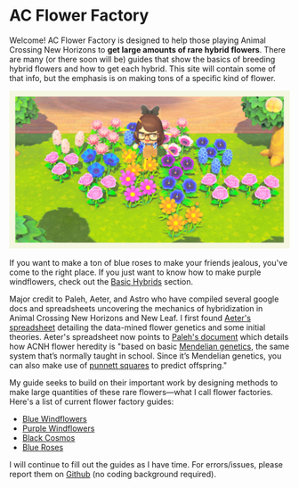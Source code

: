 # AC Flower Factory


Welcome! AC Flower Factory is designed to help those playing Animal Crossing New Horizons to **get large amounts of rare hybrid flowers**.  There are many (or there soon will be) guides that show the basics of breeding hybrid flowers and how to get each hybrid.  This site will contain some of that info, but the emphasis is on making tons of a specific kind of flower.  

![alt text](img/index_some-hybrids.jfif)

If you want to make a ton of blue roses to make your friends jealous, you've come to the right place.  If you just want to know how to make purple windflowers, check out the [Basic Hybrids](basic-hybrids/basic-hybrids.md) section.

Major credit to Paleh, Aeter, and Astro who have compiled several google docs and spreadsheets uncovering the mechanics of hybridization in Animal Crossing New Horizons and New Leaf.  I first found [Aeter's spreadsheet](https://docs.google.com/spreadsheets/d/1rbYbQ0i3SuTu30KTma5dO4uuJWr_SjOZXA1l4UOIHWo/edit#gid=528655130) detailing the data-mined flower genetics and some initial theories.  Aeter's spreadsheet now points to [Paleh's document](https://docs.google.com/document/d/1ARIQCUc5YVEd01D7jtJT9EEJF45m07NXhAm4fOpNvCs/edit) which details how ACNH flower heredity is "based on basic [Mendelian genetics](https://en.wikipedia.org/wiki/Mendelian_inheritance), the same system that’s normally taught in school. Since it’s Mendelian genetics, you can also make use of [punnett squares](https://scienceprimer.com/punnett-square-calculator) to predict offspring."  

My guide seeks to build on their important work by designing methods to make large quantities of these rare flowers&mdash;what I call flower factories. Here's a list of current flower factory guides:

- [Blue Windflowers](mass-production/windflowers.md#to-mass-produce-blue-windflowers)
- [Purple Windflowers](mass-production/windflowers.md#to-mass-produce-purple-windflowers)
- [Black Cosmos](mass-production/cosmos.md#to-mass-produce-black-cosmos)
- [Blue Roses](mass-production/roses.md)

I will continue to fill out the guides as I have time.  For errors/issues, please report them on [Github](https://github.com/skent259/ac-flower-factory/issues/new/choose) (no coding background required).  

<!-- Basics of breeding, mention how I'm going to try and avoid details -->

<!-- April showers bring animal crossing flowers -->
<!-- Link to Paleh's stuff and the other documents -->
<!-- Have a technical explanation section -->






<!-- For full documentation visit [mkdocs.org](https://mkdocs.org).

## Commands

* `mkdocs new [dir-name]` - Create a new project.
* `mkdocs serve` - Start the live-reloading docs server.
* `mkdocs build` - Build the documentation site.
* `mkdocs help` - Print this help message.

## Project layout

    mkdocs.yml    # The configuration file.
    docs/
        index.md  # The documentation homepage.
        ...       # Other markdown pages, images and other files.

## This is cool!

I'm writing new things

Does this update?

Hi michael -->